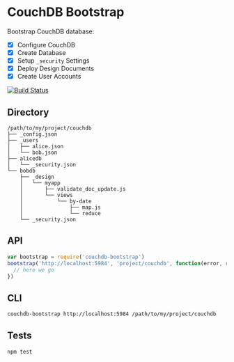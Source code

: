 # CouchDB Bootstrap
Bootstrap CouchDB database:

- [x] Configure CouchDB
- [x] Create Database
- [x] Setup `_security` Settings
- [x] Deploy Design Documents
- [x] Create User Accounts

[![Build
Status](https://magnum.travis-ci.com/eHealthAfrica/couchdb-bootstrap.svg?token=17MT1MYgsDEiy3cPsdVy&branch=master)](https://magnum.travis-ci.com/eHealthAfrica/couchdb-bootstrap)


## Directory

```
/path/to/my/project/couchdb
├── _config.json
├── _users
│   ├── alice.json
│   └── bob.json
├── alicedb
│   └── _security.json
└── bobdb
    ├── _design
    │   └── myapp
    │       ├── validate_doc_update.js
    │       └── views
    │           └── by-date
    │               ├── map.js
    │               └── reduce
    └── _security.json
```

## API

```js
var bootstrap = require('couchdb-bootstrap')
bootstrap('http://localhost:5984', 'project/couchdb', function(error, response) {
  // here we go
})
```

## CLI

```sh
couchdb-bootstrap http://localhost:5984 /path/to/my/project/couchdb
```

## Tests
```sh
npm test
```
